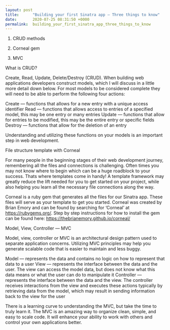 ```yaml
---
layout: post
title:      "Building your first Sinatra app — Three things to know"
date:       2020-07-25 08:31:50 +0000
permalink:  building_your_first_sinatra_app_three_things_to_know
---
```


1) CRUD methods

2) Corneal gem

3) MVC

What is CRUD?

Create, Read, Update, Delete/Destroy (CRUD). When building web applications developers construct models, which I will discuss in a little more detail down below. For most models to be considered complete they will need to be able to perform the following four actions:

Create — functions that allows for a new entry with a unique access identifier
Read — functions that allows access to entries of a specified model, this may be one entry or many entries
Update — functions that allow for entries to be modified, this may be the entire entry or specific fields
Destroy — functions that allow for the deletion of an entry

Understanding and utilizing these functions on your models is an important step in web development.

File structure template with Corneal

For many people in the beginning stages of their web development journey, remembering all the files and connections is challenging. Often times you may not know where to begin which can be a huge roadblock to your success. Thats where templates come in handy! A template framework may greatly reduce the lift needed for you to get started on your project, while also helping you learn all the necessary file connections along the way.

Corneal is a ruby gem that generates all the files for our Sinatra app. These files will serve as your template to get you started. Corneal was created by Brian Emory and can be found by searching for ‘Corneal’ at https://rubygems.org/.
Step by step instructions for how to install the gem can be found here: https://thebrianemory.github.io/corneal/

Model, View, Controller — MVC

Model, view, controller or MVC is an architectural design pattern used to separate application concerns. Utilizing MVC principles may help you generate scalable code that is easier to maintain and less buggy.

Model — represents the data and contains no logic on how to represent that data to a user
View — represents the interface between the data and the user. The view can access the model data, but does not know what this data means or what the user can do to manipulate it
Controller — represents the interface between the data and the view. The controller receives interactions from the view and executes these actions typically by retrieving data from the model, which may result in sending information back to the view for the user

There is a learning curve to understanding the MVC, but take the time to truly learn it. The MVC is an amazing way to organize clean, simple, and easy to scale code. It will enhance your ability to work with others and control your own applications better.



